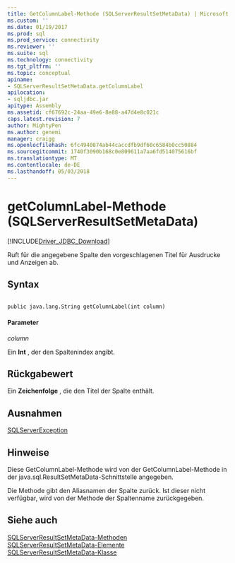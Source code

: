 ```yaml
---
title: GetColumnLabel-Methode (SQLServerResultSetMetaData) | Microsoft Docs
ms.custom: ''
ms.date: 01/19/2017
ms.prod: sql
ms.prod_service: connectivity
ms.reviewer: ''
ms.suite: sql
ms.technology: connectivity
ms.tgt_pltfrm: ''
ms.topic: conceptual
apiname:
- SQLServerResultSetMetaData.getColumnLabel
apilocation:
- sqljdbc.jar
apitype: Assembly
ms.assetid: cf67692c-24aa-49e6-8e88-a47d4e8c021c
caps.latest.revision: 7
author: MightyPen
ms.author: genemi
manager: craigg
ms.openlocfilehash: 6fc4940874ab44caccdfb9df60c6584b0cc50884
ms.sourcegitcommit: 1740f3090b168c0e809611a7aa6fd514075616bf
ms.translationtype: MT
ms.contentlocale: de-DE
ms.lasthandoff: 05/03/2018
---
```

# <a name="getcolumnlabel-method-sqlserverresultsetmetadata"></a>getColumnLabel-Methode (SQLServerResultSetMetaData)
[!INCLUDE[Driver_JDBC_Download](../../../includes/driver_jdbc_download.md)]

  Ruft für die angegebene Spalte den vorgeschlagenen Titel für Ausdrucke und Anzeigen ab.  
  
## <a name="syntax"></a>Syntax  
  
```  
  
public java.lang.String getColumnLabel(int column)  
```  
  
#### <a name="parameters"></a>Parameter  
 *column*  
  
 Ein **Int** , der den Spaltenindex angibt.  
  
## <a name="return-value"></a>Rückgabewert  
 Ein **Zeichenfolge** , die den Titel der Spalte enthält.  
  
## <a name="exceptions"></a>Ausnahmen  
 [SQLServerException](../../../connect/jdbc/reference/sqlserverexception-class.md)  
  
## <a name="remarks"></a>Hinweise  
 Diese GetColumnLabel-Methode wird von der GetColumnLabel-Methode in der java.sql.ResultSetMetaData-Schnittstelle angegeben.  
  
 Die Methode gibt den Aliasnamen der Spalte zurück. Ist dieser nicht verfügbar, wird von der Methode der Spaltenname zurückgegeben.  
  
## <a name="see-also"></a>Siehe auch  
 [SQLServerResultSetMetaData-Methoden](../../../connect/jdbc/reference/sqlserverresultsetmetadata-methods.md)   
 [SQLServerResultSetMetaData-Elemente](../../../connect/jdbc/reference/sqlserverresultsetmetadata-members.md)   
 [SQLServerResultSetMetaData-Klasse](../../../connect/jdbc/reference/sqlserverresultsetmetadata-class.md)  
  
  
